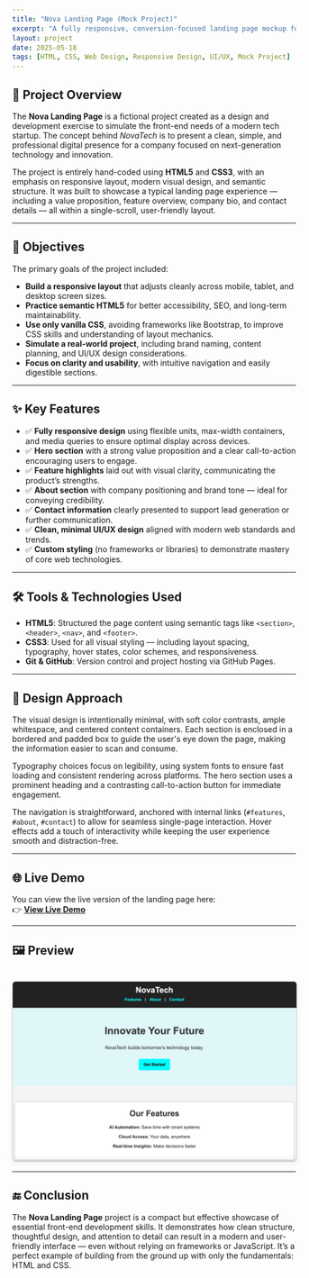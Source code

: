 ```yaml
---
title: "Nova Landing Page (Mock Project)"
excerpt: "A fully responsive, conversion-focused landing page mockup for a fictional tech company, built from scratch using semantic HTML and modern CSS."
layout: project
date: 2025-05-18
tags: [HTML, CSS, Web Design, Responsive Design, UI/UX, Mock Project]
---
```


## 🧪 Project Overview

The **Nova Landing Page** is a fictional project created as a design and development exercise to simulate the front-end needs of a modern tech startup. The concept behind *NovaTech* is to present a clean, simple, and professional digital presence for a company focused on next-generation technology and innovation.

The project is entirely hand-coded using **HTML5** and **CSS3**, with an emphasis on responsive layout, modern visual design, and semantic structure. It was built to showcase a typical landing page experience — including a value proposition, feature overview, company bio, and contact details — all within a single-scroll, user-friendly layout.

---

## 🎯 Objectives

The primary goals of the project included:

- **Build a responsive layout** that adjusts cleanly across mobile, tablet, and desktop screen sizes.
- **Practice semantic HTML5** for better accessibility, SEO, and long-term maintainability.
- **Use only vanilla CSS**, avoiding frameworks like Bootstrap, to improve CSS skills and understanding of layout mechanics.
- **Simulate a real-world project**, including brand naming, content planning, and UI/UX design considerations.
- **Focus on clarity and usability**, with intuitive navigation and easily digestible sections.

---

## ✨ Key Features

- ✅ **Fully responsive design** using flexible units, max-width containers, and media queries to ensure optimal display across devices.
- ✅ **Hero section** with a strong value proposition and a clear call-to-action encouraging users to engage.
- ✅ **Feature highlights** laid out with visual clarity, communicating the product’s strengths.
- ✅ **About section** with company positioning and brand tone — ideal for conveying credibility.
- ✅ **Contact information** clearly presented to support lead generation or further communication.
- ✅ **Clean, minimal UI/UX design** aligned with modern web standards and trends.
- ✅ **Custom styling** (no frameworks or libraries) to demonstrate mastery of core web technologies.

---

## 🛠️ Tools & Technologies Used

- **HTML5**: Structured the page content using semantic tags like `<section>`, `<header>`, `<nav>`, and `<footer>`.
- **CSS3**: Used for all visual styling — including layout spacing, typography, hover states, color schemes, and responsiveness.
- **Git & GitHub**: Version control and project hosting via GitHub Pages.

---

## 🎨 Design Approach

The visual design is intentionally minimal, with soft color contrasts, ample whitespace, and centered content containers. Each section is enclosed in a bordered and padded box to guide the user's eye down the page, making the information easier to scan and consume.

Typography choices focus on legibility, using system fonts to ensure fast loading and consistent rendering across platforms. The hero section uses a prominent heading and a contrasting call-to-action button for immediate engagement.

The navigation is straightforward, anchored with internal links (`#features`, `#about`, `#contact`) to allow for seamless single-page interaction. Hover effects add a touch of interactivity while keeping the user experience smooth and distraction-free.

---

## 🌐 Live Demo

You can view the live version of the landing page here:  
👉 [**View Live Demo**](https://mashiyat210031.github.io/nova-landing-page/)

---

## 🖼️ Preview

<img src="/assets/css/images/nova-preview.jpg" 
     alt="Nova Landing Page Screenshot" 
     style="max-width: 100%; height: auto; border: 1px solid #ccc; border-radius: 6px; box-shadow: 0 4px 12px rgba(0,0,0,0.05); margin-top: 1rem;">

---


## 🔚 Conclusion

The **Nova Landing Page** project is a compact but effective showcase of essential front-end development skills. It demonstrates how clean structure, thoughtful design, and attention to detail can result in a modern and user-friendly interface — even without relying on frameworks or JavaScript. It’s a perfect example of building from the ground up with only the fundamentals: HTML and CSS.

